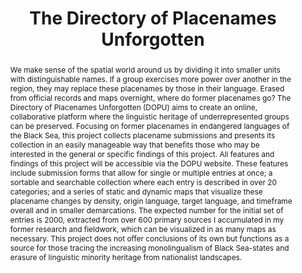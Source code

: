 ---
pid: g2022chenel
done: true
title: The Directory of Placenames Unforgotten
category: Grad Fellowship Project
tags:
- spatial-humanities
- text-analysis
cohort_year: '2022'
abstract: 'We make sense of the spatial world around us by dividing it into smaller
  units with distinguishable names. If a group exercises more power over another in
  the region, they may replace these placenames by those in their language. Erased
  from official records and maps overnight, where do former placenames go? The Directory
  of Placenames Unforgotten (DOPU) aims to create an online, collaborative platform
  where the linguistic heritage of underrepresented groups can be preserved. Focusing
  on former placenames in endangered languages of the Black Sea, this project collects
  placename submissions and presents its collection in an easily manageable way that
  benefits those who may be interested in the general or specific findings of this
  project. All features and findings of this project will be accessible via the DOPU
  website. These features include submission forms that allow for single or multiple
  entries at once; a sortable and searchable collection where each entry is described
  in over 20 categories; and a series of static and dynamic maps that visualize these
  placename changes by density, origin language, target language, and timeframe overall
  and in smaller demarcations. The expected number for the initial set of entries
  is 2000, extracted from over 600 primary sources I accumulated in my former research
  and fieldwork, which can be visualized in as many maps as necessary. This project
  does not offer conclusions of its own but functions as a source for those tracing
  the increasing monolingualism of Black Sea-states and erasure of linguistic minority
  heritage from nationalist landscapes. '
pis:
- chenel
link: https://lynnchenel.com/dopu/
image: g2022chenel.png
original_img: https://drive.google.com/file/d/1-rWnlcFgDDdnKeQjKeKVevOKgtUG0TtJ/view
hero_image: "/media/projects/g2022chenel.png"
order: '033'
layout: project
---